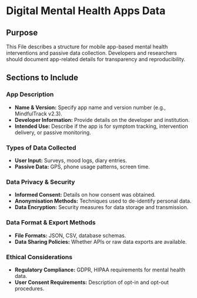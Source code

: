 # Digital Mental Health Apps Data

## Purpose

This File describes a structure for mobile app-based mental health interventions and passive data collection. Developers and researchers should document app-related details for transparency and reproducibility.

## Sections to Include

### App Description
- **Name & Version:** Specify app name and version number (e.g., MindfulTrack v2.3).
- **Developer Information:** Provide details on the developer and institution.
- **Intended Use:** Describe if the app is for symptom tracking, intervention delivery, or passive monitoring.

### Types of Data Collected
- **User Input:** Surveys, mood logs, diary entries.
- **Passive Data:** GPS, phone usage patterns, screen time.

### Data Privacy & Security
- **Informed Consent:** Details on how consent was obtained.
- **Anonymisation Methods:** Techniques used to de-identify personal data.
- **Data Encryption:** Security measures for data storage and transmission.

### Data Format & Export Methods
- **File Formats:** JSON, CSV, database schemas.
- **Data Sharing Policies:** Whether APIs or raw data exports are available.

### Ethical Considerations
- **Regulatory Compliance:** GDPR, HIPAA requirements for mental health data.
- **User Consent Requirements:** Description of opt-in and opt-out procedures.

